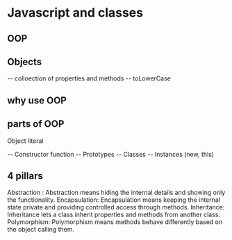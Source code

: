 # Javascript and classes

## OOP

## Objects
-- colloection of properties and methods
-- toLowerCase

## why use OOP

## parts of OOP
Object literal

-- Constructor function
-- Prototypes 
-- Classes
-- Instances (new, this)

## 4 pillars
Abstraction : Abstraction means hiding the internal details and showing only the functionality.
Encapsulation: Encapsulation means keeping the internal state private and providing controlled access through methods.
Inheritance: Inheritance lets a class inherit properties and methods from another class.
Polymorphism: Polymorphism means methods behave differently based on the object calling them.